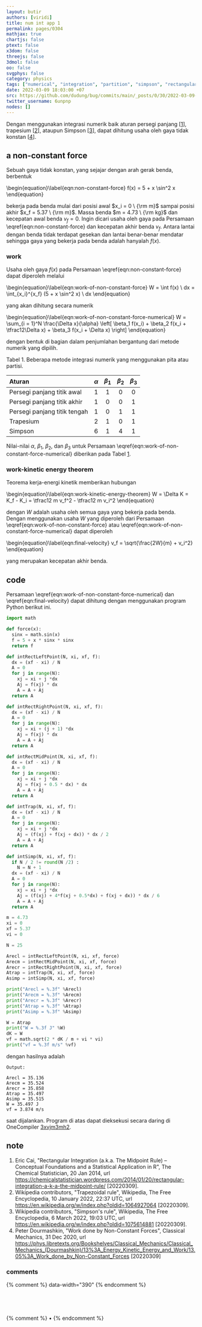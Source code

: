 ```yaml
---
layout: butir
authors: [viridi]
title: num int app 1
permalink: pages/0304
mathjax: true
chartjs: false
ptext: false
x3dom: false
threejs: false
3dmol: false
oo: false
svgphys: false
category: physics
tags: ["numerical", "integration", "partition", "simpson", "rectangular", "trapezoidal", "rule", "function", "example", "non-constant force", "python"]
date: 2022-03-09 18:03:00 +07
src: https://github.com/dudung/bug/commits/main/_posts/0/30/2022-03-09-num-int-app-1.md
twitter_username: 6unpnp
nodes: []
---
```

Dengan menggunakan integrasi numerik baik aturan persegi panjang  [[1](#r01)], trapesium [[2](#r02)], ataupun Simpson [[3](#r03)], dapat dihitung usaha oleh gaya tidak konstan [[4](#r04)].


## a non-constant force
Sebuah gaya tidak konstan, yang sejajar dengan arah gerak benda, berbentuk

\begin{equation}\label{eqn:non-constant-force}
f(x) = 5 + x \sin^2 x
\end{equation}

bekerja pada benda mulai dari posisi awal $x_i = 0 \ {\rm m}$ sampai posisi akhir $x_f = 5.37 \ {\rm m}$. Massa benda $m = 4.73 \ {\rm kg}$ dan kecepatan awal benda $v_f = 0$. Ingin dicari usaha oleh gaya pada Persamaan \eqref{eqn:non-constant-force} dan kecepatan akhir benda $v_f$. Antara lantai dengan benda tidak terdapat gesekan dan lantai benar-benar mendatar sehingga gaya yang bekerja pada benda adalah hanyalah $f(x)$.

### work
Usaha oleh gaya $f(x)$ pada Persamaan \eqref{eqn:non-constant-force} dapat diperoleh melalui

\begin{equation}\label{eqn:work-of-non-constant-force}
W = \int f(x) \ dx = \int_{x_i}^{x_f} (5 + x \sin^2 x) \ dx
\end{equation}

yang akan dihitung secara numerik

\begin{equation}\label{eqn:work-of-non-constant-force-numerical}
W = \sum_{i = 1}^N \frac{\Delta x}{\alpha} \left[ \beta_1 f(x_i) + \beta_2 f(x_i + \tfrac12\Delta x) + \beta_3 f(x_i + \Delta x) \right]
\end{equation}

dengan bentuk di bagian dalam penjumlahan bergantung dari metode numerik yang dipilih.

Tabel <a name='tab1'>1</a>. Beberapa metode integrasi numerik yang menggunakan pita atau partisi.

Aturan | $\alpha$ | $\beta_1$  | $\beta_2$ | $\beta_3$
:- | :-: | :-: | :-: | :-:
Persegi panjang titik awal   | 1 | 1 | 0 | 0
Persegi panjang titik akhir  | 1 | 0 | 0 | 1
Persegi panjang titik tengah | 1 | 0 | 1 | 1
Trapesium                    | 2 | 1 | 0 | 1
Simpson                      | 6 | 1 | 4 | 1

Nilai-nilai $\alpha$, $\beta_1$, $\beta_2$, dan $\beta_3$ untuk Persamaan \eqref{eqn:work-of-non-constant-force-numerical} diberikan pada Tabel [1](#tab1).

### work-kinetic energy theorem
Teorema kerja-energi kinetik memberikan hubungan

\begin{equation}\label{eqn:work-kinetic-energy-theorem}
W = \Delta K = K_f - K_i = \tfrac12 m v_f^2 - \tfrac12 m v_i^2
\end{equation}

dengan $W$ adalah usaha oleh semua gaya yang bekerja pada benda. Dengan menggunakan usaha $W$  yang diperoleh dari Persamaan \eqref{eqn:work-of-non-constant-force} atau \eqref{eqn:work-of-non-constant-force-numerical} dapat diperoleh

\begin{equation}\label{eqn:final-velocity}
v_f  = \sqrt{\frac{2W}{m} + v_i^2}
\end{equation}

yang merupakan kecepatan akhir benda.


## code
Persamaan \eqref{eqn:work-of-non-constant-force-numerical} dan \eqref{eqn:final-velocity} dapat dihitung dengan menggunakan program Python berikut ini.

```python
import math

def force(x):
  sinx = math.sin(x)
  f = 5 + x * sinx * sinx
  return f

def intRectLeftPoint(N, xi, xf, f):
  dx = (xf - xi) / N
  A = 0
  for j in range(N):
    xj = xi + j *dx
    Aj = f(xj) * dx
    A = A + Aj
  return A

def intRectRightPoint(N, xi, xf, f):
  dx = (xf - xi) / N
  A = 0
  for j in range(N):
    xj = xi + (j + 1) *dx
    Aj = f(xj) * dx
    A = A + Aj
  return A

def intRectMidPoint(N, xi, xf, f):
  dx = (xf - xi) / N
  A = 0
  for j in range(N):
    xj = xi + j *dx
    Aj = f(xj + 0.5 * dx) * dx
    A = A + Aj
  return A

def intTrap(N, xi, xf, f):
  dx = (xf - xi) / N
  A = 0
  for j in range(N):
    xj = xi + j *dx
    Aj = (f(xj) + f(xj + dx)) * dx / 2
    A = A + Aj
  return A

def intSimp(N, xi, xf, f):
  if N / 2 != round(N /2) :
    N = N + 1
  dx = (xf - xi) / N
  A = 0
  for j in range(N):
    xj = xi + j *dx
    Aj = (f(xj) + 4*f(xj + 0.5*dx) + f(xj + dx)) * dx / 6
    A = A + Aj
  return A

m = 4.73
xi = 0
xf = 5.37
vi = 0

N = 25

Arecl = intRectLeftPoint(N, xi, xf, force)
Arecm = intRectMidPoint(N, xi, xf, force)
Arecr = intRectRightPoint(N, xi, xf, force)
Atrap = intTrap(N, xi, xf, force)
Asimp = intSimp(N, xi, xf, force)

print("Arecl = %.3f" %Arecl)
print("Arecm = %.3f" %Arecm)
print("Arecr = %.3f" %Arecr)
print("Atrap = %.3f" %Atrap)
print("Asimp = %.3f" %Asimp)

W = Atrap
print("W = %.3f J" %W)
dK = W
vf = math.sqrt(2 * dK / m + vi * vi)
print("vf = %.3f m/s" %vf)
```

dengan hasilnya adalah

```batch
Output:

Arecl = 35.136
Arecm = 35.524
Arecr = 35.858
Atrap = 35.497
Asimp = 35.515
W = 35.497 J
vf = 3.874 m/s
```

saat dijalankan. Program di atas dapat dieksekusi secara daring di OneCompiler [3xvjm3mh2](https://onecompiler.com/python/3xvjm3mh2).


## note
1. <a name="r01"></a>Eric Cai, "Rectangular Integration (a.k.a. The Midpoint Rule) – Conceptual Foundations and a Statistical Application in R", The Chemical Statistician, 20 Jan 2014, url <https://chemicalstatistician.wordpress.com/2014/01/20/rectangular-integration-a-k-a-the-midpoint-rule/> [20220309].
2. <a name="r02"></a>Wikipedia contributors, "Trapezoidal rule", Wikipedia, The Free Encyclopedia, 10 January 2022, 22:37 UTC, url <https://en.wikipedia.org/w/index.php?oldid=1064927064> [20220309].
3. <a name="r03"></a>Wikipedia contributors, "Simpson's rule", Wikipedia, The Free Encyclopedia, 6 March 2022, 19:03 UTC, url <https://en.wikipedia.org/w/index.php?oldid=1075614881> [20220309].
4. <a name="r04"></a>Peter Dourmashkin, "Work done by Non-Constant Forces", Classical Mechanics, 31 Dec 2020, url <https://phys.libretexts.org/Bookshelves/Classical_Mechanics/Classical_Mechanics_(Dourmashkin)/13%3A_Energy_Kinetic_Energy_and_Work/13.05%3A_Work_done_by_Non-Constant_Forces> [20220309]

### comments
{% comment %} data-width="390" {% endcomment %}


## &nbsp;
{% comment %} []() &bull; []() {% endcomment %}


<ans>
</ans>
